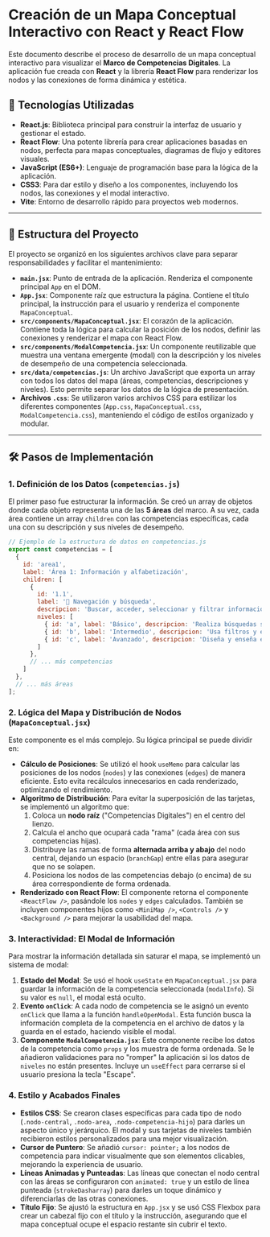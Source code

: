 # Creación de un Mapa Conceptual Interactivo con React y React Flow

Este documento describe el proceso de desarrollo de un mapa conceptual interactivo para visualizar el **Marco de Competencias Digitales**. La aplicación fue creada con **React** y la librería **React Flow** para renderizar los nodos y las conexiones de forma dinámica y estética.

## 🚀 Tecnologías Utilizadas

-   **React.js**: Biblioteca principal para construir la interfaz de usuario y gestionar el estado.
-   **React Flow**: Una potente librería para crear aplicaciones basadas en nodos, perfecta para mapas conceptuales, diagramas de flujo y editores visuales.
-   **JavaScript (ES6+)**: Lenguaje de programación base para la lógica de la aplicación.
-   **CSS3**: Para dar estilo y diseño a los componentes, incluyendo los nodos, las conexiones y el modal interactivo.
-   **Vite**: Entorno de desarrollo rápido para proyectos web modernos.

---

## 📂 Estructura del Proyecto

El proyecto se organizó en los siguientes archivos clave para separar responsabilidades y facilitar el mantenimiento:

-   **`main.jsx`**: Punto de entrada de la aplicación. Renderiza el componente principal `App` en el DOM.
-   **`App.jsx`**: Componente raíz que estructura la página. Contiene el título principal, la instrucción para el usuario y renderiza el componente `MapaConceptual`.
-   **`src/components/MapaConceptual.jsx`**: El corazón de la aplicación. Contiene toda la lógica para calcular la posición de los nodos, definir las conexiones y renderizar el mapa con React Flow.
-   **`src/components/ModalCompetencia.jsx`**: Un componente reutilizable que muestra una ventana emergente (modal) con la descripción y los niveles de desempeño de una competencia seleccionada.
-   **`src/data/competencias.js`**: Un archivo JavaScript que exporta un array con todos los datos del mapa (áreas, competencias, descripciones y niveles). Esto permite separar los datos de la lógica de presentación.
-   **Archivos `.css`**: Se utilizaron varios archivos CSS para estilizar los diferentes componentes (`App.css`, `MapaConceptual.css`, `ModalCompetencia.css`), manteniendo el código de estilos organizado y modular.

---

## 🛠️ Pasos de Implementación

### 1. Definición de los Datos (`competencias.js`)

El primer paso fue estructurar la información. Se creó un array de objetos donde cada objeto representa una de las **5 áreas** del marco. A su vez, cada área contiene un array `children` con las competencias específicas, cada una con su descripción y sus niveles de desempeño.

```javascript
// Ejemplo de la estructura de datos en competencias.js
export const competencias = [
  {
    id: 'area1',
    label: 'Área 1: Información y alfabetización',
    children: [
      {
        id: '1.1',
        label: '🔎 Navegación y búsqueda',
        descripcion: 'Buscar, acceder, seleccionar y filtrar información digital.',
        niveles: [
          { id: 'a', label: 'Básico', descripcion: 'Realiza búsquedas simples con ayuda.' },
          { id: 'b', label: 'Intermedio', descripcion: 'Usa filtros y estrategias de búsqueda.' },
          { id: 'c', label: 'Avanzado', descripcion: 'Diseña y enseña estrategias de búsqueda.' }
        ]
      },
      // ... más competencias
    ]
  },
  // ... más áreas
];
```

### 2. Lógica del Mapa y Distribución de Nodos (`MapaConceptual.jsx`)

Este componente es el más complejo. Su lógica principal se puede dividir en:

-   **Cálculo de Posiciones**: Se utilizó el hook `useMemo` para calcular las posiciones de los nodos (`nodes`) y las conexiones (`edges`) de manera eficiente. Esto evita recálculos innecesarios en cada renderizado, optimizando el rendimiento.
-   **Algoritmo de Distribución**: Para evitar la superposición de las tarjetas, se implementó un algoritmo que:
    1.  Coloca un **nodo raíz** ("Competencias Digitales") en el centro del lienzo.
    2.  Calcula el ancho que ocupará cada "rama" (cada área con sus competencias hijas).
    3.  Distribuye las ramas de forma **alternada arriba y abajo** del nodo central, dejando un espacio (`branchGap`) entre ellas para asegurar que no se solapen.
    4.  Posiciona los nodos de las competencias debajo (o encima) de su área correspondiente de forma ordenada.
-   **Renderizado con React Flow**: El componente retorna el componente `<ReactFlow />`, pasándole los `nodes` y `edges` calculados. También se incluyen componentes hijos como `<MiniMap />`, `<Controls />` y `<Background />` para mejorar la usabilidad del mapa.

### 3. Interactividad: El Modal de Información

Para mostrar la información detallada sin saturar el mapa, se implementó un sistema de modal:

1.  **Estado del Modal**: Se usó el hook `useState` en `MapaConceptual.jsx` para guardar la información de la competencia seleccionada (`modalInfo`). Si su valor es `null`, el modal está oculto.
2.  **Evento `onClick`**: A cada nodo de competencia se le asignó un evento `onClick` que llama a la función `handleOpenModal`. Esta función busca la información completa de la competencia en el archivo de datos y la guarda en el estado, haciendo visible el modal.
3.  **Componente `ModalCompetencia.jsx`**: Este componente recibe los datos de la competencia como `props` y los muestra de forma ordenada. Se le añadieron validaciones para no "romper" la aplicación si los datos de `niveles` no están presentes. Incluye un `useEffect` para cerrarse si el usuario presiona la tecla "Escape".

### 4. Estilo y Acabados Finales

-   **Estilos CSS**: Se crearon clases específicas para cada tipo de nodo (`.nodo-central`, `.nodo-area`, `.nodo-competencia-hijo`) para darles un aspecto único y jerárquico. El modal y sus tarjetas de niveles también recibieron estilos personalizados para una mejor visualización.
-   **Cursor de Puntero**: Se añadió `cursor: pointer;` a los nodos de competencia para indicar visualmente que son elementos clicables, mejorando la experiencia de usuario.
-   **Líneas Animadas y Punteadas**: Las líneas que conectan el nodo central con las áreas se configuraron con `animated: true` y un estilo de línea punteada (`strokeDasharray`) para darles un toque dinámico y diferenciarlas de las otras conexiones.
-   **Título Fijo**: Se ajustó la estructura en `App.jsx` y se usó CSS Flexbox para crear un cabezal fijo con el título y la instrucción, asegurando que el mapa conceptual ocupe el espacio restante sin cubrir el texto.
